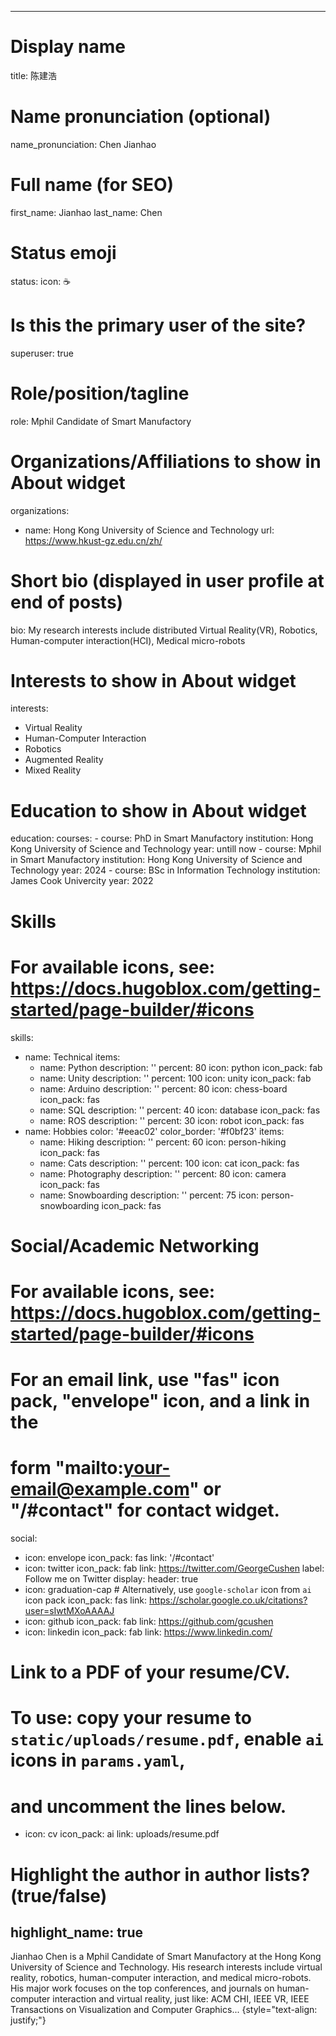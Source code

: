 
---
# Display name
title: 陈建浩

# Name pronunciation (optional)
name_pronunciation: Chen Jianhao

# Full name (for SEO)
first_name: Jianhao
last_name: Chen

# Status emoji
status:
  icon: ☕️

# Is this the primary user of the site?
superuser: true

# Role/position/tagline
role: Mphil Candidate of Smart Manufactory

# Organizations/Affiliations to show in About widget
organizations:
  - name: Hong Kong University of Science and Technology
    url: https://www.hkust-gz.edu.cn/zh/

# Short bio (displayed in user profile at end of posts)
bio: My research interests include distributed Virtual Reality(VR), Robotics, Human-computer interaction(HCI), Medical micro-robots
# Interests to show in About widget
interests:
  - Virtual Reality
  - Human-Computer Interaction
  - Robotics
  - Augmented Reality
  - Mixed Reality

# Education to show in About widget
education:
  courses:
    - course: PhD in Smart Manufactory
      institution: Hong Kong University of Science and Technology
      year: untill now
    - course: Mphil in Smart Manufactory
      institution: Hong Kong University of Science and Technology
      year: 2024
    - course: BSc in Information Technology
      institution: James Cook Univercity
      year: 2022

# Skills
# For available icons, see: https://docs.hugoblox.com/getting-started/page-builder/#icons
skills:
  - name: Technical
    items:
      - name: Python
        description: ''
        percent: 80
        icon: python
        icon_pack: fab
      - name: Unity
        description: ''
        percent: 100
        icon: unity
        icon_pack: fab
      - name: Arduino
        description: ''
        percent: 80
        icon: chess-board
        icon_pack: fas
      - name: SQL
        description: ''
        percent: 40
        icon: database
        icon_pack: fas
      - name: ROS
        description: ''
        percent: 30
        icon: robot
        icon_pack: fas
  - name: Hobbies
    color: '#eeac02'
    color_border: '#f0bf23'
    items:
      - name: Hiking
        description: ''
        percent: 60
        icon: person-hiking
        icon_pack: fas
      - name: Cats
        description: ''
        percent: 100
        icon: cat
        icon_pack: fas
      - name: Photography
        description: ''
        percent: 80
        icon: camera
        icon_pack: fas
      - name: Snowboarding
        description: ''
        percent: 75
        icon: person-snowboarding
        icon_pack: fas

# Social/Academic Networking
# For available icons, see: https://docs.hugoblox.com/getting-started/page-builder/#icons
#   For an email link, use "fas" icon pack, "envelope" icon, and a link in the
#   form "mailto:your-email@example.com" or "/#contact" for contact widget.
social:
  - icon: envelope
    icon_pack: fas
    link: '/#contact'
  - icon: twitter
    icon_pack: fab
    link: https://twitter.com/GeorgeCushen
    label: Follow me on Twitter
    display:
      header: true
  - icon: graduation-cap # Alternatively, use `google-scholar` icon from `ai` icon pack
    icon_pack: fas
    link: https://scholar.google.co.uk/citations?user=sIwtMXoAAAAJ
  - icon: github
    icon_pack: fab
    link: https://github.com/gcushen
  - icon: linkedin
    icon_pack: fab
    link: https://www.linkedin.com/
  # Link to a PDF of your resume/CV.
  # To use: copy your resume to `static/uploads/resume.pdf`, enable `ai` icons in `params.yaml`,
  # and uncomment the lines below.
  - icon: cv
    icon_pack: ai
    link: uploads/resume.pdf

# Highlight the author in author lists? (true/false)
highlight_name: true
---

Jianhao Chen is a Mphil Candidate of Smart Manufactory at the Hong Kong University of Science and Technology. His research interests include virtual reality, robotics, human-computer interaction, and medical micro-robots. His major work focuses on the top conferences, and journals on human-computer interaction and virtual reality, just like: ACM CHI, IEEE VR, IEEE Transactions on Visualization and Computer Graphics...
{style="text-align: justify;"}
